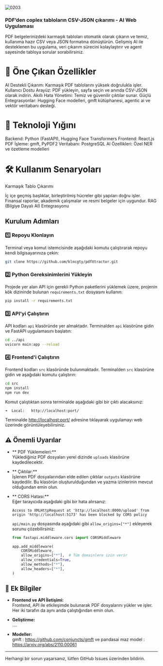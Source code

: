 
![0203](https://github.com/user-attachments/assets/82aab3ff-2154-4db7-aacf-f59762af0e9f)


### PDF’den coplex tabloların CSV-JSON çıkarımı -  AI Web Uygulaması

PDF belgelerinizdeki karmaşık tabloları otomatik olarak çıkarın ve temiz, kullanıma hazır CSV veya JSON formatına dönüştürün. Gelişmiş AI ile desteklenen bu uygulama, veri çıkarım sürecini kolaylaştırır ve agent sayesinde tabloya sorular sorabilirsiniz.

# 🚀  Öne Çıkan Özellikler 

AI Destekli Çıkarım: Karmaşık PDF tablolarını yüksek doğrulukla işler.
Kullanıcı Dostu Arayüz: PDF yükleyin, sayfa seçin ve anında CSV-JSON olarak indirin.
Akıllı Hata Yönetimi: Temiz ve güvenilir çıktılar sunar.
Güçlü Entegrasyonlar: Hugging Face modelleri, gmft kütüphanesi, agentic ai ve vektör veritabanı desteği.

# 🔧 Teknoloji Yığını

Backend: Python (FastAPI), Hugging Face Transformers
Frontend: React.js
PDF İşleme: gmft, PyPDF2
Veritabanı: PostgreSQL
AI Özellikleri: Özel NER ve özetleme modelleri

# 🛠 Kullanım Senaryoları
Karmaşık Tablo Çıkarımı

İç içe geçmiş başlıklar, birleştirilmiş hücreler gibi yapıları doğru işler.
Finansal raporlar, akademik çalışmalar ve resmi belgeler için uygundur.
RAG (Bilgiye Dayalı AI) Entegrasyonu




##  Kurulum Adımları

### 1️⃣ Repoyu Klonlayın

Terminal veya komut istemcisinde aşağıdaki komutu çalıştırarak repoyu kendi bilgisayarınıza çekin:

```bash
git clone https://github.com/klncgty/pdfXtractor.git
```

### 2️⃣ Python Gereksinimlerini Yükleyin

Projede yer alan API için gerekli Python paketlerini yüklemek üzere, projenin kök dizininde bulunan `requirements.txt` dosyasını kullanın:

```bash
pip install -r requirements.txt
```

### 3️⃣ API'yi Çalıştırın

API kodları `api` klasöründe yer almaktadır. Terminalden `api` klasörüne gidin ve FastAPI uygulamasını başlatın:

```bash
cd ../api
uvicorn main:app --reload
```

### 4️⃣ Frontend'i Çalıştırın

Frontend kodları `src` klasöründe bulunmaktadır. Terminalden `src` klasörüne gidin ve aşağıdaki komutu çalıştırın:

```bash
cd src
npm install
npm run dev
```

Komut çalıştıktan sonra terminalde aşağıdaki gibi bir çıktı alacaksınız:

```
➜  Local:   http://localhost:port/
```

Terminalde [http://localhost:port/](http://localhost:port/) adresine tıklayarak uygulamayı web üzerinde görüntüleyebilirsiniz.


## ⚠️ Önemli Uyarılar

- ** PDF Yüklemeleri:**  
  Yüklediğiniz PDF dosyaları yerel dizinde `uploads` klasörüne kaydedilecektir.

- ** Çıktılar:**  
  İşlenen PDF dosyalarından elde edilen çıktılar `outputs` klasörüne kaydedilir. Bu klasörün oluşturulduğundan ve yazma izinlerinin mevcut olduğundan emin olun.

- ** CORS Hatası:**  
  Eğer tarayıcıda aşağıdaki gibi bir hata alırsanız:

  ```
  Access to XMLHttpRequest at 'http://localhost:8000/upload' from origin 'http://localhost:5173' has been blocked by CORS policy
  ```

  `api/main.py` dosyasında aşağıdaki gibi `allow_origins=["*"]` ekleyerek sorunu çözebilirsiniz:

  ```python
  from fastapi.middleware.cors import CORSMiddleware

  app.add_middleware(
      CORSMiddleware,
      allow_origins=["*"],  # Tüm domainlere izin verir
      allow_credentials=True,
      allow_methods=["*"],
      allow_headers=["*"],
  )
  ```

## 📌 Ek Bilgiler

- **Frontend ve API İletişimi:**  
  Frontend, API ile etkileşimde bulunarak PDF dosyalarını yükler ve işler. Her iki tarafın da aynı anda çalıştığından emin olun.

- **Geliştirme:**  
 ....


- **Modeller:**  
   gmft : https://github.com/conjuncts/gmft  ve pandasai
   maz model : https://arxiv.org/abs/2110.00061

---

Herhangi bir sorun yaşarsanız, lütfen GitHub Issues üzerinden bildirin.


